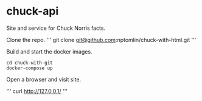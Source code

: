 # chuck-api
Site and service for Chuck Norris facts.


Clone the repo.
'''
git clone git@github.com:nptomlin/chuck-with-html.git
'''

Build and start the docker images.
```
cd chuck-with-git
docker-compose up
```

Open a browser and visit site.

'''
curl http://127.0.0.1/
'''

